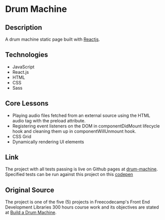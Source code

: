 # Drum Machine
## Description
A drum machine static page built with [Reactjs](https://reactjs.org).
## Technologies
- JavaScript
- React.js
- HTML
- CSS
- Sass
## Core Lessons
- Playing audio files fetched from an external source using the HTML audio tag with the preload attribute.
- Registering event listeners on the DOM in componentDidMount lifecycle hook and cleaning them up in componentWillUnmount hook.
- CSS Grid
- Dynamically rendering UI elements

## Link
The project with all tests passing is live on Github pages at [drum-machine](https://niranad.github.io/drum-machine). Specified tests can be run against this project on this [codepen](https://codepen.io/niranad/full/WNppZJN)
## Original Source
The project is one of the five (5) projects in Freecodecamp's Front End Development Libraries 300 hours course work and its objectives are stated at [Build a Drum Machine](https://www.freecodecamp.org/front-end-development-libraries/front-end-development-projects/build-a-drum-machine).
